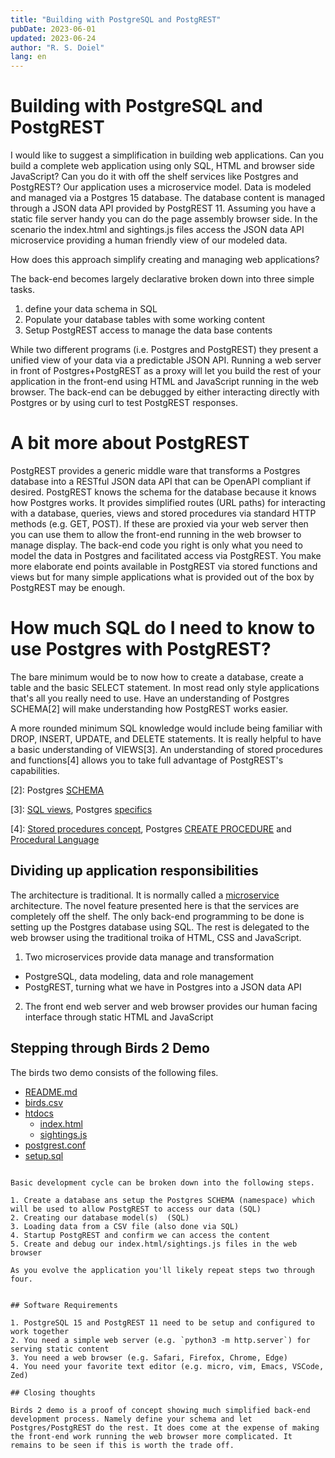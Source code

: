 ```yaml
---
title: "Building with PostgreSQL and PostgREST"
pubDate: 2023-06-01
updated: 2023-06-24
author: "R. S. Doiel"
lang: en
---
```


# Building with PostgreSQL and PostgREST

I would like to suggest a simplification in building web applications. Can you build a complete web application using only SQL, HTML and browser side JavaScript? Can you do it with off the shelf services like Postgres and PostgREST? Our application uses a microservice model. Data is modeled and managed via a Postgres 15 database. The database content is managed through a JSON data API provided by PostgREST 11. Assuming you have a static file server handy you can do the page assembly browser side. In the scenario the index.html and sightings.js files access the JSON data API microservice providing a human friendly view of our modeled data.

How does this approach simplify creating and managing web applications?

The back-end becomes largely declarative broken down into three simple tasks.

1. define your data schema in SQL
2. Populate your database tables with some working content
3. Setup PostgREST access to manage the data base contents

While two different programs (i.e. Postgres and PostgREST) they present a unified view of your data via a predictable JSON API. Running a web server in front of Postgres+PostgREST as a proxy will let you build the rest of your application in the front-end using HTML and JavaScript running in the web browser.  The back-end can be debugged by either interacting directly with Postgres or by using curl to test PostgREST responses.

# A bit more about PostgREST

PostgREST provides a generic middle ware that transforms a Postgres database into a RESTful JSON data API that can be OpenAPI compliant if desired. PostgREST knows the schema for the database because it knows how Postgres works. It provides simplified routes (URL paths) for interacting with a database, queries, views and stored procedures via standard HTTP methods (e.g. GET, POST). If these are proxied via your web server then you can use them to allow the front-end running in the web browser to manage display. The back-end code you right is only what you need to model the data in Postgres and facilitated access via PostgREST.  You make more elaborate end points available in PostgREST via stored functions and views but for many simple applications what is provided out of the box by PostgREST may be enough.

# How much SQL do I need to know to use Postgres with PostgREST?

The bare minimum would be to now how to create a database, create a table and the basic SELECT statement.  In most read only style applications that's all you really need to use.  Have an understanding of Postgres SCHEMA[2] will make understanding how PostgREST works easier.

A more rounded minimum SQL knowledge would include being familiar with DROP, INSERT, UPDATE, and DELETE statements. It is really helpful to  have a basic understanding of VIEWS[3]. An understanding of stored procedures and functions[4] allows you to take full advantage of PostgREST's capabilities.


[2]: Postgres [SCHEMA](https://www.postgresql.org/docs/current/ddl-schemas.html)

[3]: [SQL views](https://en.wikipedia.org/wiki/View_(SQL)), Postgres [specifics](https://www.postgresql.org/docs/current/sql-createview.html)

[4]: [Stored procedures concept](https:https://en.wikipedia.org/wiki/Stored_procedure), Postgres [CREATE PROCEDURE](https://www.postgresql.org/docs/current/sql-createprocedure.html) and [Procedural Language](https://www.postgresql.org/docs/current/plpgsql.html)


## Dividing up application responsibilities

The architecture is traditional. It is normally called a [microservice](https://en.wikipedia.org/wiki/Microservices) architecture. The novel feature presented here is that the services are completely off the shelf.  The only back-end programming to be done is setting up the Postgres database using SQL. The rest is delegated to the web browser using the traditional troika of HTML, CSS and JavaScript.

1. Two microservices provide data manage and transformation
  - PostgreSQL, data modeling, data and role management
  - PostgREST, turning what we have in Postgres into a JSON data API
2. The front end web server and web browser provides our human facing interface through static HTML and JavaScript

## Stepping through Birds 2 Demo

The birds two demo consists of the following files.

- [README.md](birds2/README.md)
- [birds.csv](birds2/birds.csv)
- [htdocs](birds2/htdocs)
    - [index.html](birds2/htdocs/index.html)
    - [sightings.js](birds2/htdocs/sightings.js)
- [postgrest.conf](birds2/postgrest.conf)
- [setup.sql](birds2/setup.sql)
~~~

Basic development cycle can be broken down into the following steps.

1. Create a database ans setup the Postgres SCHEMA (namespace) which will be used to allow PostgREST to access our data (SQL)
2. Creating our database model(s)  (SQL)
3. Loading data from a CSV file (also done via SQL)
4. Startup PostgREST and confirm we can access the content
5. Create and debug our index.html/sightings.js files in the web browser

As you evolve the application you'll likely repeat steps two through four.


## Software Requirements

1. PostgreSQL 15 and PostgREST 11 need to be setup and configured to work together
2. You need a simple web server (e.g. `python3 -m http.server`) for serving static content
3. You need a web browser (e.g. Safari, Firefox, Chrome, Edge)
4. You need your favorite text editor (e.g. micro, vim, Emacs, VSCode, Zed)

## Closing thoughts

Birds 2 demo is a proof of concept showing much simplified back-end development process. Namely define your schema and let Postgres/PostgREST do the rest. It does come at the expense of making the front-end work running the web browser more complicated. It remains to be seen if this is worth the trade off.


